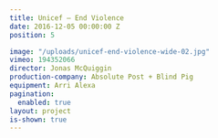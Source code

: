 ```yaml
---
title: Unicef — End Violence
date: 2016-12-05 00:00:00 Z
position: 5

image: "/uploads/unicef-end-violence-wide-02.jpg"
vimeo: 194352066
director: Jonas McQuiggin
production-company: Absolute Post + Blind Pig
equipment: Arri Alexa
pagination:
  enabled: true
layout: project
is-shown: true
---
```


